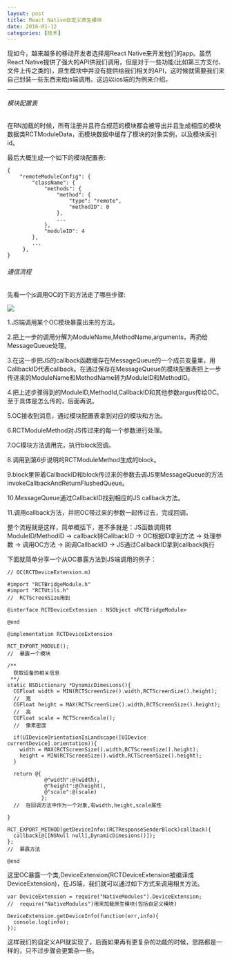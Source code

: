```yaml
---
layout: post
title: React Native自定义原生模块
date: 2016-01-12
categories: [技术]
---
```


现如今，越来越多的移动开发者选择用React Native来开发他们的app。虽然React Native提供了强大的API供我们调用，但是对于一些功能(比如第三方支付、文件上传之类的)，原生模块中并没有提供给我们相关的API，这时候就需要我们来自己封装一些东西来给js端调用。这边以ios端的为例来介绍。


---

###### 模块配置表

在RN加载的时候，所有注册并且符合规范的模块都会被导出并且生成相应的模块数据类RCTModuleData，而模块数据中缓存了模块的对象实例，以及模块索引id。

最后大概生成一个如下的模块配置表:

    {
        "remoteModuleConfig": {
            "className": {
                "methods": {
                    "method": {
                        "type": "remote",
                        "methodID": 0
                    },
                    ...
                },
                "moduleID": 4
            },
            ...
         },
    }

###### 通信流程

先看一个js调用OC的下的方法走了哪些步骤:

![](http://rwson.github.io/assets/img/posts/progress.jpg)

1.JS端调用某个OC模块暴露出来的方法。

2.把上一步的调用分解为ModuleName,MethodName,arguments，再扔给MessageQueue处理。

3.在这一步把JS的callback函数缓存在MessageQueue的一个成员变量里，用CallbackID代表callback。在通过保存在MessageQueue的模块配置表把上一步传进来的ModuleName和MethodName转为ModuleID和MethodID。

4.把上述步骤得到的ModuleID,MethodId,CallbackID和其他参数argus传给OC。至于具体是怎么传的，后面再说。

5.OC接收到消息，通过模块配置表拿到对应的模块和方法。

6.RCTModuleMethod对JS传过来的每一个参数进行处理。

7.OC模块方法调用完，执行block回调。

8.调用到第6步说明的RCTModuleMethod生成的block。

9.block里带着CallbackID和block传过来的参数去调JS里MessageQueue的方法invokeCallbackAndReturnFlushedQueue。

10.MessageQueue通过CallbackID找到相应的JS callback方法。

11.调用callback方法，并把OC带过来的参数一起传过去，完成回调。

整个流程就是这样，简单概括下，差不多就是：JS函数调用转ModuleID/MethodID -> callback转CallbackID -> OC根据ID拿到方法 -> 处理参数 -> 调用OC方法 -> 回调CallbackID -> JS通过CallbackID拿到callback执行

下面就简单分享一个从OC暴露方法到JS端调用的例子：


    // OC(RCTDeviceExtension.m)
    
    #import "RCTBridgeModule.h"
    #import "RCTUtils.h"
    //  RCTScreenSize用到
    
    @interface RCTDeviceExtension : NSObject <RCTBridgeModule>
    
    @end
    
    @implementation RCTDeviceExtension
    
    RCT_EXPORT_MODULE();
    //  暴露一个模块
    
    /**
      获取设备的相关信息
     **/
    static NSDictionary *DynamicDimesions(){
      CGFloat width = MIN(RCTScreenSize().width,RCTScreenSize().height);
      //  宽
      CGFloat height = MAX(RCTScreenSize().width,RCTScreenSize().height);
      //  高
      CGFloat scale = RCTScreenScale();
      //  像素密度
      
      if(UIDeviceOrientationIsLandscape([UIDevice currentDevice].orientation)){
        width = MAX(RCTScreenSize().width,RCTScreenSize().height);
        height = MIN(RCTScreenSize().width,RCTScreenSize().height);
      }
      
      return @{
                @"width":@(width),
                @"height":@(height),
                @"scale":@(scale)
               };
      //  在回调方法中作为一个对象,有width,height,scale属性
      
    }
    
    RCT_EXPORT_METHOD(getDeviceInfo:(RCTResponseSenderBlock)callback){
      callback(@[[NSNull null],DynamicDimesions()]);
    };
    //  暴露方法
    
    @end
    
这里OC暴露一个类,DeviceExtension(RCTDeviceExtension被编译成DeviceExtension)，在JS端，我们就可以通过如下方式来调用相关方法。

    var DeviceExtension = require("NativeModules").DeviceExtension;
    //  require("NativeModules")用来加载原生模块(包括自定义模块)
    
    DeviceExtension.getDeviceInfo(function(err,info){
      console.log(info);
    });
    
这样我们的自定义API就实现了，后面如果再有更复杂的功能的时候，思路都是一样的，只不过步骤会更繁杂一些。